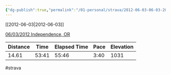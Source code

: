 ```yaml
---
{"dg-publish":true,"permalink":"/01-personal/strava/2012-06-03-06-03-2012-independence-or/"}
---
```



[[2012-06-03\|2012-06-03]]

[06/03/2012 Independence, OR](https://www.strava.com/activities/21278426)

| Distance | Time  | Elapsed Time | Pace | Elevation |
| -------- | ----- | ------------ | ---- | --------- |
| 14.61    | 53:41 | 55:46        | 3:40 | 1031      |




#strava
